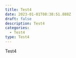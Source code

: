 ```yaml
---
title: Test4
date: 2023-01-01T08:38:51.888Z
draft: false
description: Test4
categories:
  - Test4
type: Test4
---
```

Test4